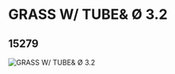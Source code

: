 # GRASS W/ TUBE& Ø 3.2
## 15279
![GRASS W/ TUBE& Ø 3.2](https://lc-www-live-s.legocdn.com/media/bricks/5/2/6050929.jpg)